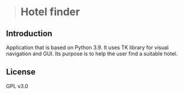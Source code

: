 > # Hotel finder

## Introduction

Application that is based on Python 3.9. It uses TK library for visual navigation and GUI.
Its purpose is to help the user find a suitable hotel.

## License 

GPL v3.0